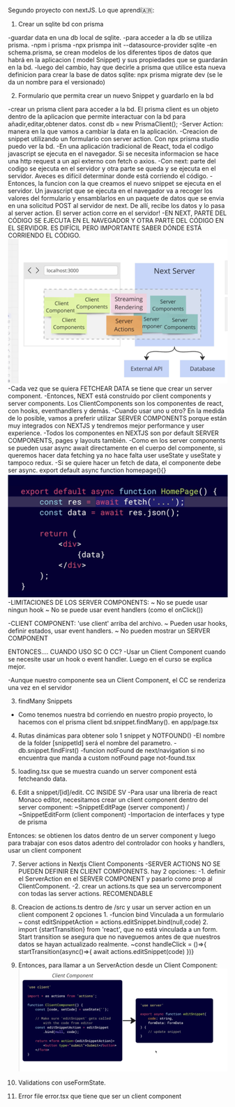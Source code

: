 Segundo proyecto con nextJS.
Lo que aprendí🇦🇷:

1. Crear un sqlite bd con prisma

-guardar data en una db local de sqlite.
-para acceder a la db se utiliza prisma.
-npm i prisma
-npx prismpa init --datasource-provider sqlite
-en schema.prisma, se crean modelos de los diferentes tipos de datos que habrá en la aplicacion ( model Snippet) y sus propiedades que se guardarán en la bd.
-luego del cambio, hay que decirle a prisma que utilice esta nueva definicion para crear la base de datos sqlite: npx prisma migrate dev (se le da un nombre para el versionado)

2. Formulario que permita crear un nuevo Snippet y guardarlo en la bd

-crear un prisma client para acceder a la bd. El prisma client es un objeto dentro de la aplicacion que permite interactuar con la bd para añadir,editar,obtener datos. const db = new PrismaClient();
-Server Action: manera en la que vamos a cambiar la data en la aplicación.
-Creacion de snippet utilizando un formulario con server action. Con npx prisma studio puedo ver la bd.
-En una aplicación tradicional de React, toda el codigo javascript se ejecuta en el navegador. Si se necesita informacion se hace una http request a un api externo con fetch o axios.
-Con next: parte del codigo se ejecuta en el servidor y otra parte se queda y se ejecuta en el servidor. Aveces es difícil determinar donde está corriendo el código.
-Entonces, la funcion con la que creamos el nuevo snippet se ejecuta en el servidor. Un javascript que se ejecuta en el navegador va a recoger los valores del formulario y ensamblarlos en un paquete de datos que se envia en una solicitud POST al servidor de next. De allí, recibe los datos y lo pasa al server action. El server action corre en el servidor!
-EN NEXT, PARTE DEL CÓDIGO SE EJECUTA EN EL NAVEGADOR Y OTRA PARTE DEL CÓDIGO EN EL SERVIDOR. ES DIFÍCIL PERO IMPORTANTE SABER DÓNDE ESTÁ CORRIENDO EL CÓDIGO.
![Diagrama NEXT SC y CC](./theory/image.png)
-Cada vez que se quiera FETCHEAR DATA se tiene que crear un server component.
-Entonces, NEXT está construido por client components y server components. Los ClientComponents son los componentes de react, con hooks, eventhandlers y demás.
-Cuando usar uno u otro? En la medida de lo posible, vamos a preferir utilizar SERVER COMPONENTS porque están muy integrados con NEXTJS y tendremos mejor performance y user experience.
-Todos los componentes en NEXTJS son por default SERVER COMPONENTS, pages y layouts también.
-Como en los server components se pueden usar async await directamente en el cuerpo del componente, si queremos hacer data fetching ya no hace falta user useState y useState y tampoco redux.
-Si se quiere hacer un fetch de data, el componente debe ser async. export default async function homepage(){}
![Como hacer un fetch sin useState](./theory/fetch.png)
-LIMITACIONES DE LOS SERVER COMPONENTS:
~ No se puede usar ningun hook
~ No se puede usar event handlers (como el onClick())

-CLIENT COMPONENT: 'use client' arriba del archivo.
~ Pueden usar hooks, definir estados, usar event handlers.
~ No pueden mostrar un SERVER COMPONENT

ENTONCES.... CUANDO USO SC O CC?
-Usar un Client Component cuando se necesite usar un hook o event handler.
Luego en el curso se explica mejor.

-Aunque nuestro componente sea un Client Component, el CC se renderiza una vez en el servidor

3. findMany Snippets

- Como tenemos nuestra bd corriendo en nuestro propio proyecto, lo hacemos con el prisma client bd.snippet.findMany(). en app/page.tsx

4. Rutas dinámicas para obtener solo 1 snippet y NOTFOUND()
   -El nombre de la folder [snippetId] será el nombre del parametro.
   -db.snippet.findFirst()
   -funcion notFound de next/navigation si no encuentra que manda a custom notFound page not-found.tsx

5. loading.tsx que se muestra cuando un server component está fetcheando data.

6. Edit a snippet/[id]/edit. CC INSIDE SV
   -Para usar una libreria de react Monaco editor, necesitamos crear un client component dentro del server component:
   ~SnippetEditPage (server component)
   \/
   ~SnippetEditForm (client component)
   -Importacion de interfaces y type de prisma

Entonces: se obtienen los datos dentro de un server component y luego para trabajar con esos datos adentro del controlador con hooks y handlers, usar un client component

7. Server actions in Nextjs Client Components
   -SERVER ACTIONS NO SE PUEDEN DEFINIR EN CLIENT COMPONENTS.
   hay 2 opciones:
   -1. definir el ServerAction en el SERVER COMPONENT y pasarlo como prop al ClientComponent.
   -2. crear un actions.ts que sea un servercomponent con todas las server actions. RECOMENDABLE

8. Creacion de actions.ts dentro de /src y usar un server action en un client component
   2 opciones 1. -funcion bind Vinculada a un formulario
   ~ const editSnippetAction = actions.editSnippet.bind(null,code) 2. import {startTransition} from 'react', que no está vinculada a un form. Start transition se asegura que no naveguemos antes de que nuestros datos se hayan actualizado realmente.
   ~const handleClick = ()=>{ startTransition(async()=>{
   await actions.editSnippet(code)
   })}

9. Entonces, para llamar a un ServerAction desde un Client Component:
   ![Como llamar un serveraction desde un CC](./theory/sv-action-from-cc.png)

10. Validations con useFormState.

11. Error file error.tsx que tiene que ser un client component